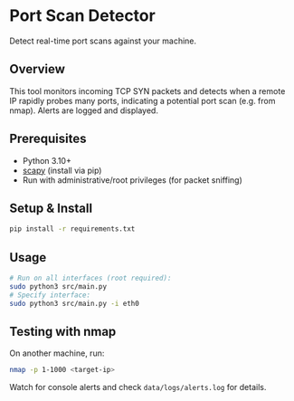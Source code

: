 # Port Scan Detector

Detect real-time port scans against your machine.

## Overview
This tool monitors incoming TCP SYN packets and detects when a remote IP rapidly probes many ports, indicating a potential port scan (e.g. from nmap). Alerts are logged and displayed.

## Prerequisites
- Python 3.10+
- [scapy](https://scapy.net/) (install via pip)
- Run with administrative/root privileges (for packet sniffing)

## Setup & Install
```sh
pip install -r requirements.txt
```

## Usage
```sh
# Run on all interfaces (root required):
sudo python3 src/main.py
# Specify interface:
sudo python3 src/main.py -i eth0
```

## Testing with nmap
On another machine, run:
```sh
nmap -p 1-1000 <target-ip>
```
Watch for console alerts and check `data/logs/alerts.log` for details.
